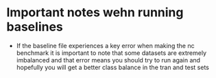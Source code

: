 # Important notes wehn running baselines
- If the baseline file experiences a key error when making the nc benchmark it is important to note that some datasets are extremely imbalanced and that error means you should try to run again and hopefully you will get a better class balance in the tran and test sets 